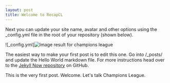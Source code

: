 ```yaml
---
layout: post
title: Welcome to RecapCL
---
```


Next you can update your site name, avatar and other options using the _config.yml file in the root of your repository (shown below).

![_config.yml]<img src="https://c1.staticflickr.com/3/2845/13307741383_76b5e36755_b.jpg" alt="Image result for champions league"/>

The easiest way to make your first post is to edit this one. Go into /_posts/ and update the Hello World markdown file. For more instructions head over to the [Jekyll Now repository](https://github.com/barryclark/jekyll-now) on GitHub.

This is the very first post. Welcome. Let's talk Champions League. 
